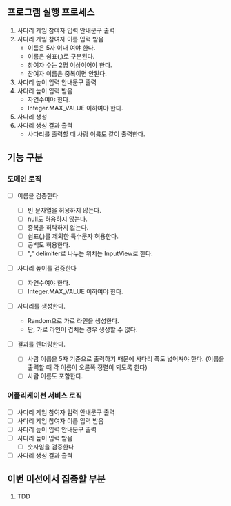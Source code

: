 ## 프로그램 실행 프로세스
1. 사다리 게임 참여자 입력 안내문구 출력
2. 사다리 게임 참여자 이름 입력 받음
    - 이름은 5자 이내 여야 한다.
    - 이름은 쉼표(,)로 구분된다.
    - 참여자 수는 2명 이상이어야 한다.
    - 참여자 이름은 중복이면 안된다.
3. 사다리 높이 입력 안내문구 출력
4. 사다리 높이 입력 받음
    - 자연수여야 한다.
    - Integer.MAX_VALUE 이하여야 한다.
5. 사다리 생성
6. 사다리 생성 결과 출력
   - 사다리를 출력할 때 사람 이름도 같이 출력한다.

## 기능 구분
### 도메인 로직
- [ ] 이름을 검증한다
  - [ ] 빈 문자열을 허용하지 않는다.
  - [ ] null도 허용하지 않는다.
  - [ ] 중복을 허락하지 않는다.
  - [ ] 쉼표(,)를 제외한 특수문자 허용한다.
  - [ ] 공백도 허용한다.
  - [ ] "," delimiter로 나누는 위치는 InputView로 한다.
  
- [ ] 사다리 높이를 검증한다
  - [ ] 자연수여야 한다.
  - [ ] Integer.MAX_VALUE 이하여야 한다.

- [ ] 사다리를 생성한다.
    - Random으로 가로 라인을 생성한다.
    - 단, 가로 라인이 겹치는 경우 생성할 수 없다.

- [ ] 결과를 렌더링한다.
  - [ ] 사람 이름을 5자 기준으로 출력하기 때문에 사다리 폭도 넓어져야 한다. (이름을 출력할 때 각 이름이 오른쪽 정렬이 되도록 한다)
  - [ ] 사람 이름도 포함한다.

### 어플리케이션 서비스 로직
- [ ] 사다리 게임 참여자 입력 안내문구 출력
- [ ] 사다리 게임 참여자 이름 입력 받음 
- [ ] 사다리 높이 입력 안내문구 출력
- [ ] 사다리 높이 입력 받음
    - [ ] 숫자임을 검증한다
- [ ] 사다리 생성 결과 출력

## 이번 미션에서 집중할 부분
1. TDD
